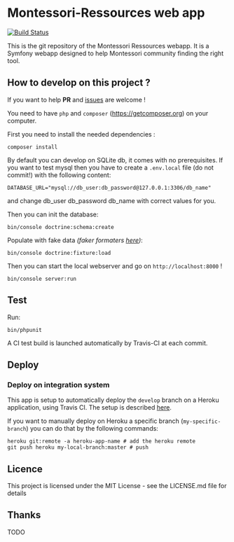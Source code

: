 # Montessori-Ressources web app

[![Build Status](https://travis-ci.org/montessori-ressources/web.svg?branch=master)](https://travis-ci.org/montessori-ressources/web)

This is the git repository of the Montessori Ressources webapp. It is a Symfony
webapp designed to help Montessori community finding the right tool.

## How to develop on this project ?

If you want to help **PR** and [issues](https://github.com/montessori-ressources/web/issues) are welcome !

You need to have `php` and `composer` (https://getcomposer.org) on your computer.

First you need to install the needed dependencies :

```
composer install
```

By default you can develop on SQLite db, it comes with no prerequisites. If you
want to test mysql then you have to create a `.env.local` file (do not commit!)
with the following content:

```
DATABASE_URL="mysql://db_user:db_password@127.0.0.1:3306/db_name"
```

and change db_user db_password db_name with correct values for you.

Then you can init the database:

```
bin/console doctrine:schema:create
```

Populate with fake data *(faker formaters [here](https://github.com/fzaninotto/Faker#formatters))*:

```
bin/console doctrine:fixture:load
```

Then you can start the local webserver and go on `http://localhost:8000` !

```
bin/console server:run
```

## Test

Run:

```
bin/phpunit
```

A CI test build is launched automatically by Travis-CI at each commit.

## Deploy

### Deploy on integration system

This app is setup to automatically deploy the `develop` branch on a Heroku application, using Travis CI. The setup is described [here](https://docs.travis-ci.com/user/deployment/heroku/).

If you want to manually deploy on Heroku a specific branch (`my-specific-branch`) you can do that by the following commands:

```
heroku git:remote -a heroku-app-name # add the heroku remote
git push heroku my-local-branch:master # push
```

## Licence

This project is licensed under the MIT License - see the LICENSE.md file for details

## Thanks

TODO
